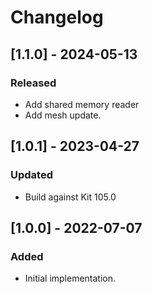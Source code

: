 # Changelog

## [1.1.0] - 2024-05-13
### Released
- Add shared memory reader
- Add mesh update.

## [1.0.1] - 2023-04-27
### Updated
- Build against Kit 105.0

## [1.0.0] - 2022-07-07
### Added
- Initial implementation.
